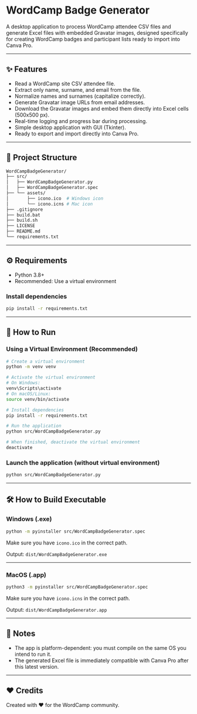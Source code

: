 # WordCamp Badge Generator

A desktop application to process WordCamp attendee CSV files and generate Excel files with embedded Gravatar images, designed specifically for creating WordCamp badges and participant lists ready to import into Canva Pro.

---

## ✨ Features

- Read a WordCamp site CSV attendee file.
- Extract only name, surname, and email from the file.
- Normalize names and surnames (capitalize correctly).
- Generate Gravatar image URLs from email addresses.
- Download the Gravatar images and embed them directly into Excel cells (500x500 px).
- Real-time logging and progress bar during processing.
- Simple desktop application with GUI (Tkinter).
- Ready to export and import directly into Canva Pro.

---

## 📂 Project Structure

```bash
WordCampBadgeGenerator/
├── src/
│   ├── WordCampBadgeGenerator.py
│   ├── WordCampBadgeGenerator.spec
├── └── assets/
│       ├── icono.ico  # Windows icon
│       └── icono.icns # Mac icon
├── .gitignore
├── build.bat
├── build.sh
├── LICENSE
├── README.md
└── requirements.txt
```

---

## ⚙️ Requirements

- Python 3.8+
- Recommended: Use a virtual environment

### Install dependencies

```bash
pip install -r requirements.txt
```

---

## 🚀 How to Run

### Using a Virtual Environment (Recommended)

```bash
# Create a virtual environment
python -m venv venv

# Activate the virtual environment
# On Windows:
venv\Scripts\activate
# On macOS/Linux:
source venv/bin/activate

# Install dependencies
pip install -r requirements.txt

# Run the application
python src/WordCampBadgeGenerator.py

# When finished, deactivate the virtual environment
deactivate
```

### Launch the application (without virtual environment)

```bash
python src/WordCampBadgeGenerator.py
```

---

## 🛠 How to Build Executable

### Windows (.exe)

```bash
python -m pyinstaller src/WordCampBadgeGenerator.spec
```

Make sure you have `icono.ico` in the correct path.

Output: `dist/WordCampBadgeGenerator.exe`

---

### MacOS (.app)

```bash
python3 -m pyinstaller src/WordCampBadgeGenerator.spec
```

Make sure you have `icono.icns` in the correct path.

Output: `dist/WordCampBadgeGenerator.app`

---

## 📌 Notes

- The app is platform-dependent: you must compile on the same OS you intend to run it.
- The generated Excel file is immediately compatible with Canva Pro after this latest version.

---

## ❤️ Credits

Created with ❤️ for the WordCamp community.

